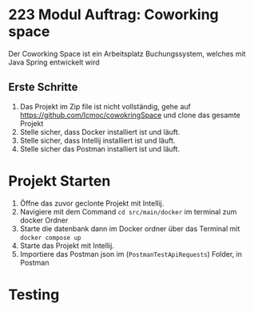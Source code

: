 # 223 Modul Auftrag: Coworking space

Der Coworking Space ist ein Arbeitsplatz Buchungssystem, welches mit Java Spring entwickelt wird

## Erste Schritte

1. Das Projekt im Zip file ist nicht vollständig, gehe auf https://github.com/lcmoc/cowokringSpace und clone das gesamte Projekt
2. Stelle sicher, dass Docker installiert ist und läuft.
3. Stelle sicher, dass Intellij installiert ist und läuft.
4. Stelle sicher das Postman installiert ist und läuft.

# Projekt Starten
1. Öffne das zuvor geclonte Projekt mit Intellij.
2. Navigiere mit dem Command `cd src/main/docker` im terminal zum docker Ordner
3. Starte die datenbank dann im Docker ordner über das Terminal mit `docker compose up`
4. Starte das Projekt mit Intellij.
5. Importiere das Postman json im (`PostmanTestApiRequests`) Folder, in Postman

# Testing